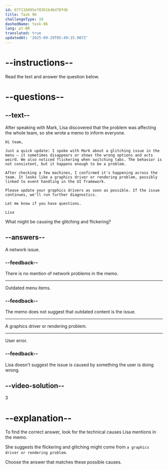 ```yaml
---
id: 67f110495e78361b46d70fdb
title: Task 96
challengeType: 19
dashedName: task-96
lang: pt-BR
translated: true
updatedAt: '2025-09-29T05:49:15.907Z'
---
```


<!-- READING -->

# --instructions--

Read the text and answer the question below.

# --questions--

## --text--

After speaking with Mark, Lisa discovered that the problem was affecting the whole team, so she wrote a memo to inform everyone.

`Hi team,`

`Just a quick update: I spoke with Mark about a glitching issue in the menu — it sometimes disappears or shows the wrong options and acts weird. We also noticed flickering when switching tabs. The behavior is not consistent, but it happens enough to be a problem.`

`After checking a few machines, I confirmed it's happening across the team. It looks like a graphics driver or rendering problem, possibly linked to event handling in the UI framework.`

`Please update your graphics drivers as soon as possible. If the issue continues, we'll run further diagnostics.`

`Let me know if you have questions.`

`Lisa`

What might be causing the glitching and flickering?

## --answers--

A network issue.

### --feedback--

There is no mention of network problems in the memo.

---

Outdated menu items.

### --feedback--

The memo does not suggest that outdated content is the issue.

---

A graphics driver or rendering problem.

---

User error.

### --feedback--

Lisa doesn't suggest the issue is caused by something the user is doing wrong.

## --video-solution--

3

# --explanation--

To find the correct answer, look for the technical causes Lisa mentions in the memo.

She suggests the flickering and glitching might come from `a graphics driver or rendering problem`.

Choose the answer that matches these possible causes.
